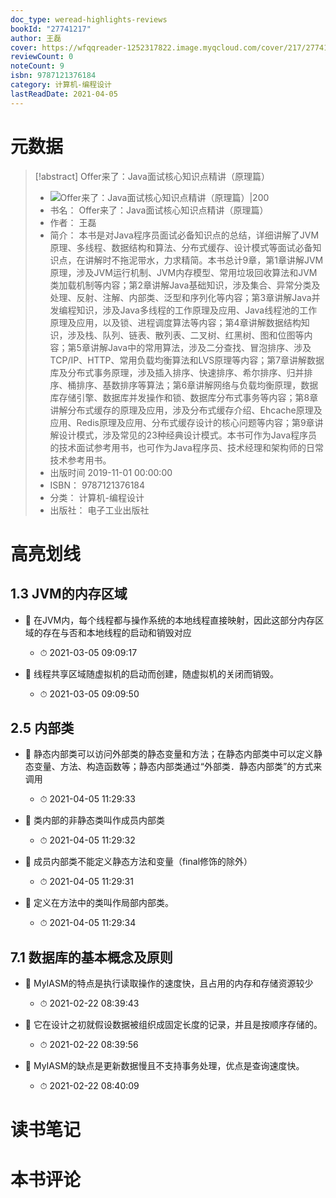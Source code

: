```yaml
---
doc_type: weread-highlights-reviews
bookId: "27741217"
author: 王磊
cover: https://wfqqreader-1252317822.image.myqcloud.com/cover/217/27741217/t7_27741217.jpg
reviewCount: 0
noteCount: 9
isbn: 9787121376184
category: 计算机-编程设计
lastReadDate: 2021-04-05
---
```

# 元数据
> [!abstract] Offer来了：Java面试核心知识点精讲（原理篇）
> - ![ Offer来了：Java面试核心知识点精讲（原理篇）|200](https://wfqqreader-1252317822.image.myqcloud.com/cover/217/27741217/t7_27741217.jpg)
> - 书名： Offer来了：Java面试核心知识点精讲（原理篇）
> - 作者： 王磊
> - 简介： 本书是对Java程序员面试必备知识点的总结，详细讲解了JVM原理、多线程、数据结构和算法、分布式缓存、设计模式等面试必备知识点，在讲解时不拖泥带水，力求精简。本书总计9章，第1章讲解JVM原理，涉及JVM运行机制、JVM内存模型、常用垃圾回收算法和JVM类加载机制等内容；第2章讲解Java基础知识，涉及集合、异常分类及处理、反射、注解、内部类、泛型和序列化等内容；第3章讲解Java并发编程知识，涉及Java多线程的工作原理及应用、Java线程池的工作原理及应用，以及锁、进程调度算法等内容；第4章讲解数据结构知识，涉及栈、队列、链表、散列表、二叉树、红黑树、图和位图等内容；第5章讲解Java中的常用算法，涉及二分查找、冒泡排序、涉及TCP/IP、HTTP、常用负载均衡算法和LVS原理等内容；第7章讲解数据库及分布式事务原理，涉及插入排序、快速排序、希尔排序、归并排序、桶排序、基数排序等算法；第6章讲解网络与负载均衡原理，数据库存储引擎、数据库并发操作和锁、数据库分布式事务等内容；第8章讲解分布式缓存的原理及应用，涉及分布式缓存介绍、Ehcache原理及应用、Redis原理及应用、分布式缓存设计的核心问题等内容；第9章讲解设计模式，涉及常见的23种经典设计模式。本书可作为Java程序员的技术面试参考用书，也可作为Java程序员、技术经理和架构师的日常技术参考用书。
> - 出版时间 2019-11-01 00:00:00
> - ISBN： 9787121376184
> - 分类： 计算机-编程设计
> - 出版社： 电子工业出版社

# 高亮划线

## 1.3 JVM的内存区域


- 📌 在JVM内，每个线程都与操作系统的本地线程直接映射，因此这部分内存区域的存在与否和本地线程的启动和销毁对应 
    - ⏱ 2021-03-05 09:09:17 

- 📌 线程共享区域随虚拟机的启动而创建，随虚拟机的关闭而销毁。 
    - ⏱ 2021-03-05 09:09:50 
## 2.5 内部类


- 📌 静态内部类可以访问外部类的静态变量和方法；在静态内部类中可以定义静态变量、方法、构造函数等；静态内部类通过“外部类．静态内部类”的方式来调用 
    - ⏱ 2021-04-05 11:29:33 

- 📌 类内部的非静态类叫作成员内部类 
    - ⏱ 2021-04-05 11:29:32 

- 📌 成员内部类不能定义静态方法和变量（final修饰的除外） 
    - ⏱ 2021-04-05 11:29:31 

- 📌 定义在方法中的类叫作局部内部类。 
    - ⏱ 2021-04-05 11:29:34 
## 7.1 数据库的基本概念及原则


- 📌 MyIASM的特点是执行读取操作的速度快，且占用的内存和存储资源较少 
    - ⏱ 2021-02-22 08:39:43 

- 📌 它在设计之初就假设数据被组织成固定长度的记录，并且是按顺序存储的。 
    - ⏱ 2021-02-22 08:39:56 

- 📌 MyIASM的缺点是更新数据慢且不支持事务处理，优点是查询速度快。 
    - ⏱ 2021-02-22 08:40:09 
# 读书笔记

# 本书评论
